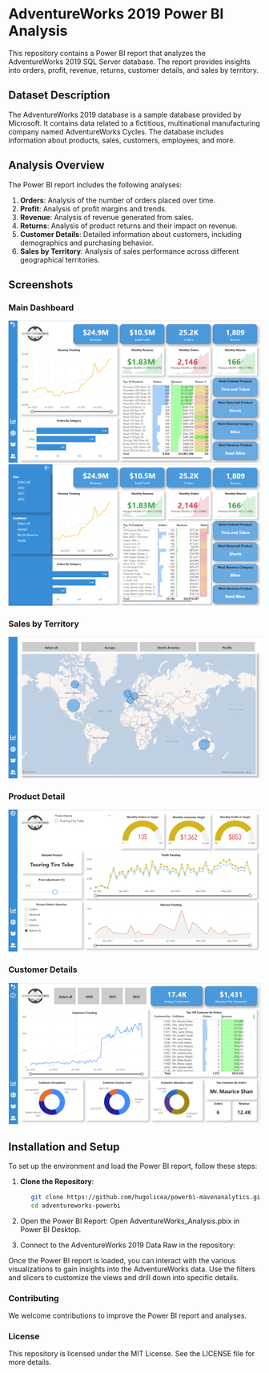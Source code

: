 # AdventureWorks 2019 Power BI Analysis

This repository contains a Power BI report that analyzes the AdventureWorks 2019 SQL Server database. The report provides insights into orders, profit, revenue, returns, customer details, and sales by territory.

## Dataset Description

The AdventureWorks 2019 database is a sample database provided by Microsoft. It contains data related to a fictitious, multinational manufacturing company named AdventureWorks Cycles. The database includes information about products, sales, customers, employees, and more.

## Analysis Overview

The Power BI report includes the following analyses:

1. **Orders**: Analysis of the number of orders placed over time.
2. **Profit**: Analysis of profit margins and trends.
3. **Revenue**: Analysis of revenue generated from sales.
4. **Returns**: Analysis of product returns and their impact on revenue.
5. **Customer Details**: Detailed information about customers, including demographics and purchasing behavior.
6. **Sales by Territory**: Analysis of sales performance across different geographical territories.

## Screenshots

### Main Dashboard

![Main Analysis](screenshots/dashboard_filter_off.png)
![Main Analysis](screenshots/dashboard_filter_on.png)

### Sales by Territory

![Sales Analysis](screenshots/map.png)

### Product Detail

![Product Analysis](screenshots/product_detail.png)

### Customer Details

![Customer Details](screenshots/customer_detail.png)

## Installation and Setup

To set up the environment and load the Power BI report, follow these steps:

1. **Clone the Repository**:

   ```sh
      git clone https://github.com/hugolicea/powerbi-mavenanalytics.git
      cd adventureworks-powerbi
   ```

2. Open the Power BI Report:
   Open AdventureWorks_Analysis.pbix in Power BI Desktop.

3. Connect to the AdventureWorks 2019 Data Raw in the repository:

Once the Power BI report is loaded, you can interact with the various visualizations to gain insights into the AdventureWorks data. Use the filters and slicers to customize the views and drill down into specific details.

### Contributing

We welcome contributions to improve the Power BI report and analyses.

### License

This repository is licensed under the MIT License. See the LICENSE file for more details.
